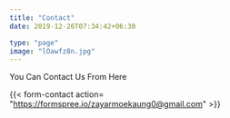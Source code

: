 ```yaml
---
title: "Contact"
date: 2019-12-26T07:34:42+06:30

type: "page"
image: "lOawfz8n.jpg"
---
```

You Can Contact Us From Here

{{< form-contact action= "https://formspree.io/zayarmoekaung0@gmail.com"   >}}

